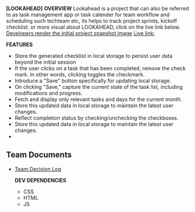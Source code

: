 **[LOOKAHEAD]**
**OVERVIEW**
Lookahead is a project that can also be referred to as task management app or task calender for team workflow and scheduling such techteam etc, its helps to track project sprints, kickoff checklist.
or more visual about LOOKAHEAD, click on the live link below.
[Developers render the initial project snapshot image](http://etiny.io/s/Nc80NJ) 
[Live link;]() 

**FEATURES**
- Store the generated checklist in local storage to persist user data beyond the initial session
- If the user clicks on a task that has been completed, remove the check mark. In other words, clicking toggles the checkmark.
- Introduce a "Save" button specifically for updating local storage.
- On clicking "Save," capture the current state of the task list, including modifications and progress.
- Fetch and display only relevant tasks and days for the current month.
- Store this updated data in local storage to maintain the latest user changes.
- Reflect completion status by checking/unchecking the checkboxes.
- Store this updated data in local storage to maintain the latest user changes.
- 

## Team Documents
- [Team Decision Log](http://etiny.io/s/0NNOG8)
  
    
    **DEV DEPENDENCIES**
  - CSS
  - HTML
  - JS
    


